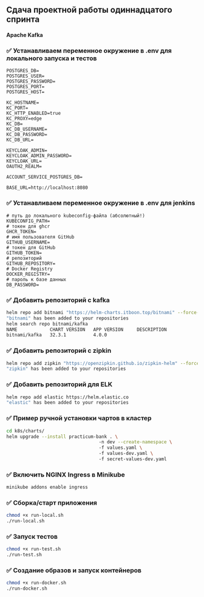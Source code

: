 ## Сдача проектной работы одиннадцатого спринта
#### Apache Kafka

### ✅  Устанавливаем переменное окружение в .env для локального запуска и тестов

```
POSTGRES_DB=
POSTGRES_USER=
POSTGRES_PASSWORD=
POSTGRES_PORT=
POSTGRES_HOST=

KC_HOSTNAME=
KC_PORT=
KC_HTTP_ENABLED=true
KC_PROXY=edge
KC_DB=
KC_DB_USERNAME=
KC_DB_PASSWORD=
KC_DB_URL=

KEYCLOAK_ADMIN=
KEYCLOAK_ADMIN_PASSWORD=
KEYCLOAK_URL=
OAUTH2_REALM=

ACCOUNT_SERVICE_POSTGRES_DB=

BASE_URL=http://localhost:8080

```

### ✅  Устанавливаем переменное окружение в .env для jenkins

```
# путь до локального kubeconfig-файла (абсолютный!)
KUBECONFIG_PATH=
# токен для ghcr
GHCR_TOKEN=
# имя пользователя GitHub
GITHUB_USERNAME=
# токен для GitHub
GITHUB_TOKEN=
# репозиторий
GITHUB_REPOSITORY=
# Docker Registry
DOCKER_REGISTRY=
# пароль к базе данных
DB_PASSWORD=
```

### ✅ Добавить репозиторий с kafka
```bash
helm repo add bitnami "https://helm-charts.itboon.top/bitnami" --force-update
"bitnami" has been added to your repositories
helm search repo bitnami/kafka
NAME            CHART VERSION   APP VERSION     DESCRIPTION
bitnami/kafka   32.3.1          4.0.0         
```

### ✅ Добавить репозиторий с zipkin
```bash
helm repo add zipkin "https://openzipkin.github.io/zipkin-helm" --force-update
"zipkin" has been added to your repositories
```

### ✅ Добавить репозиторий для ELK
```bash
helm repo add elastic https://helm.elastic.co 
"elastic" has been added to your repositories
```

### ✅ Пример ручной установки чартов в кластер
```bash
cd k8s/charts/
helm upgrade --install practicum-bank . \  
                                  -n dev --create-namespace \  
                                  -f values.yaml \  
                                  -f values-dev.yaml \  
                                  -f secret-values-dev.yaml  
```

### ✅ Включить NGINX Ingress в Minikube
```bash
minikube addons enable ingress  
```

### ✅ Сборка/старт приложения
```bash
chmod +x run-local.sh
./run-local.sh
```

### ✅ Запуск тестов
```bash
chmod +x run-test.sh
./run-test.sh
```

### ✅ Создание образов и запуск контейнеров
```bash
chmod +x run-docker.sh
./run-docker.sh
```